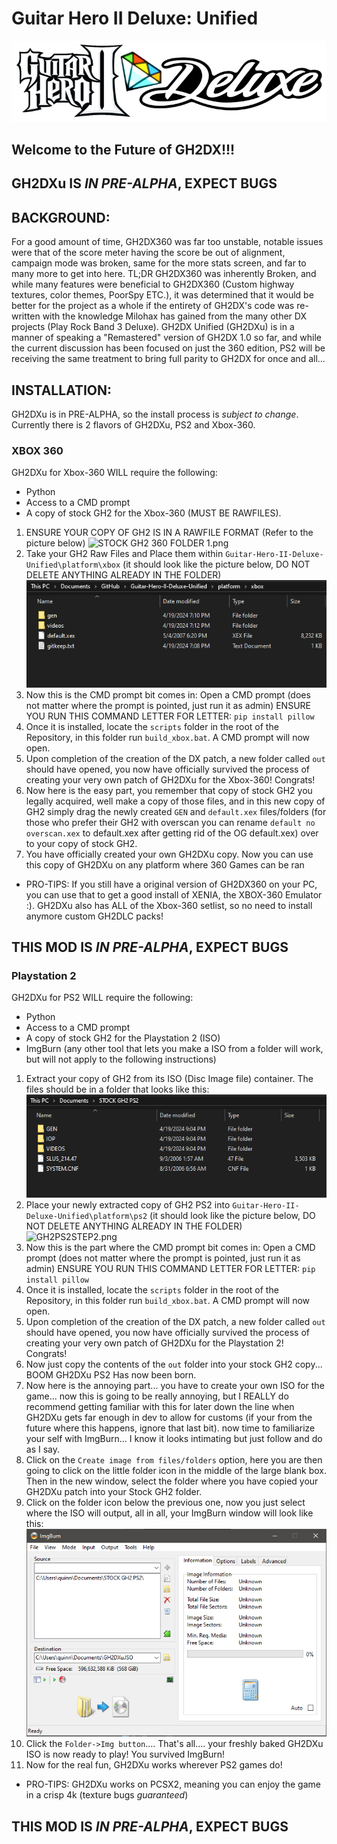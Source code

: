# Guitar Hero II Deluxe: Unified
![GH2 HEADER](dependencies/media/header.png)
## Welcome to the Future of GH2DX!!!

## GH2DXu IS *IN PRE-ALPHA*, EXPECT BUGS

## BACKGROUND:
For a good amount of time, GH2DX360 was far too unstable, notable issues were that of the score meter having the score be out of alignment, campaign mode was broken, same for the more stats screen, and far to many more to get into here. TL;DR GH2DX360 was inherently Broken, and while many features were beneficial to GH2DX360 (Custom highway textures, color themes, PoorSpy ETC.), it was determined that it would be better for the project as a whole if the entirety of GH2DX's code was re-written with the knowledge Milohax has gained from the many other DX projects (Play Rock Band 3 Deluxe). GH2DX Unified (GH2DXu) is in a manner of speaking a "Remastered" version of GH2DX 1.0 so far, and while the current discussion has been focused on just the 360 edition, PS2 will be receiving the same treatment to bring full parity to GH2DX for once and all...


## INSTALLATION:
GH2DXu is in PRE-ALPHA, so the install process is *subject to change*. Currently there is 2 flavors of GH2DXu, PS2 and Xbox-360.

### XBOX 360
GH2DXu for Xbox-360 WILL require the following:
- Python
- Access to a CMD prompt
- A copy of stock GH2 for the Xbox-360 (MUST BE RAWFILES).

1. ENSURE YOUR COPY OF GH2 IS IN A RAWFILE FORMAT (Refer to the picture below)
![STOCK GH2 360 FOLDER 1.png](dependencies/media/STOCKGH2360FOLDER.png)
2. Take your GH2 Raw Files and Place them within `Guitar-Hero-II-Deluxe-Unified\platform\xbox` (it should look like the picture below, DO NOT DELETE ANYTHING ALREADY IN THE FOLDER)
![STOCKGH2PS2EXTRACT 1.png](dependencies/media/360STEP2.png)
3. Now this is the CMD prompt bit comes in: Open a CMD prompt (does not matter where the prompt is pointed, just run it as admin)
ENSURE YOU RUN THIS COMMAND LETTER FOR LETTER: `pip install pillow` 
4. Once it is installed, locate the `scripts` folder in the root of the Repository, in this folder run `build_xbox.bat`. A CMD prompt will now open.
5. Upon completion of the creation of the DX patch, a new folder called `out` should have opened, you now have officially survived the process of creating
your very own patch of GH2DXu for the Xbox-360! Congrats!
6. Now here is the easy part, you remember that copy of stock GH2 you legally acquired, well make a copy of those files, and in this new copy of GH2
simply drag the newly created `GEN` and `default.xex` files/folders (for those who prefer their GH2 with overscan you can rename `default no overscan.xex` to 
default.xex after getting rid of the OG default.xex) over to your copy of stock GH2.
7. You have officially created your own GH2DXu copy. Now you can use this copy of GH2DXu on any platform where 360 Games can be ran
	
- PRO-TIPS: If you still have a original version of GH2DX360 on your PC, you can use that to get a good install of XENIA, the XBOX-360 Emulator :).
			   GH2DXu also has ALL of the Xbox-360 setlist, so no need to install anymore custom GH2DLC packs!

## THIS MOD IS *IN PRE-ALPHA*, EXPECT BUGS

### Playstation 2
GH2DXu for PS2 WILL require the following:
- Python
- Access to a CMD prompt
- A copy of stock GH2 for the Playstation 2 (ISO)
- ImgBurn (any other tool that lets you make a ISO from a folder will work, but will not apply to the following instructions)

1. Extract your copy of GH2 from its ISO (Disc Image file) container. The files should be in a folder that looks like this:
![STOCKGH2PS2EXTRACT.png](dependencies/media/STOCKGH2PS2EXTRACT.png)
2. Place your newly extracted copy of GH2 PS2 into `Guitar-Hero-II-Deluxe-Unified\platform\ps2` (it should look like the picture below, DO NOT DELETE ANYTHING ALREADY IN THE FOLDER)
![GH2PS2STEP2.png](dependencies/media/GH2PS2STEP2.png) 
3. Now this is the part where the CMD prompt bit comes in: Open a CMD prompt (does not matter where the prompt is pointed, just run it as admin)
ENSURE YOU RUN THIS COMMAND LETTER FOR LETTER: `pip install pillow` 
4. Once it is installed, locate the `scripts` folder in the root of the Repository, in this folder run `build_xbox.bat`. A CMD prompt will now open.
5. Upon completion of the creation of the DX patch, a new folder called `out` should have opened, you now have officially survived the process of creating
your very own patch of GH2DXu for the Playstation 2! Congrats!
6. Now just copy the contents of the `out` folder into your stock GH2 copy... BOOM GH2DXu PS2 Has now been born.
7. Now here is the annoying part... you have to create your own ISO for the game... now this is going to be really annoying, but I REALLY do recommend getting familiar with this for later down the line when GH2DXu gets far enough in dev to allow for customs (if your from the future where this happens, ignore that last bit). now time to familiarize your self with ImgBurn... I know it looks intimating but just follow and do as I say.
8. Click on the `Create image from files/folders` option, here you are then going to click on the little folder icon in the middle of the large blank box.
Then in the new window, select the folder where you have copied your GH2DXu patch into your Stock GH2 folder.
9. Click on the folder icon below the previous one, now you just select where the ISO will output, all in all, your ImgBurn window will look like this:
![ImgBurn Window.png](dependencies/media/ImgBurnWindow.png)
10. Click the `Folder->Img button`.... That's all.... your freshly baked GH2DXu ISO is now ready to play! You survived ImgBurn!
11. Now for the real fun, GH2DXu works wherever PS2 games do!

- PRO-TIPS: GH2DXu works on PCSX2, meaning you can enjoy the game in a crisp 4k (texture bugs *guaranteed*)
## THIS MOD IS *IN PRE-ALPHA*, EXPECT BUGS 

